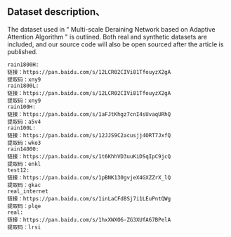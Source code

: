 ## Dataset description、

The dataset used in " Multi-scale Deraining Network based on Adaptive Attention Algorithm " is outlined. Both real and synthetic datasets are included, and our source code will also be open sourced after the article is published.

```
rain1800H:
链接：https://pan.baidu.com/s/12LCR02CIVi81TfouyzX2gA 
提取码：xny9
rain1800L:
链接：https://pan.baidu.com/s/12LCR02CIVi81TfouyzX2gA 
提取码：xny9
rain100H:
链接：https://pan.baidu.com/s/1aFJtKhgz7cnI4sUvaqURhQ 
提取码：a5v4
rain100L:
链接：https://pan.baidu.com/s/12JJS9C2acusjj4ORT7JxfQ 
提取码：wko3
rain14000:
链接：https://pan.baidu.com/s/1t6KhhVD3uuKiDSqIpC9jcQ 
提取码：enkl
test12:
链接：https://pan.baidu.com/s/1pBNK130gvjeX4GXZZrX_lQ 
提取码：gkac
real_internet
链接：https://pan.baidu.com/s/1inLaCFd8Sj7i1LEuPntQWg 
提取码：plqe
real:
链接：https://pan.baidu.com/s/1hxXWXO6-ZG3XUfA67BPelA 
提取码：lrsi
```

